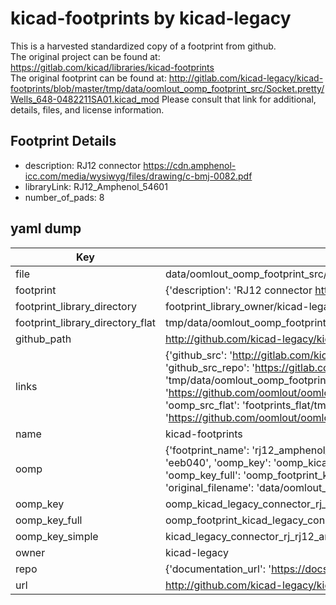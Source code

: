 # kicad-footprints by kicad-legacy  
This is a harvested standardized copy of a footprint from github.  
The original project can be found at:  
https://gitlab.com/kicad/libraries/kicad-footprints  
The original footprint can be found at:
http://gitlab.com/kicad-legacy/kicad-footprints/blob/master/tmp/data/oomlout_oomp_footprint_src/Socket.pretty/Wells_648-0482211SA01.kicad_mod
Please consult that link for additional, details, files, and license information.  
## Footprint Details
* description: RJ12 connector  https://cdn.amphenol-icc.com/media/wysiwyg/files/drawing/c-bmj-0082.pdf  
* libraryLink: RJ12_Amphenol_54601  
* number_of_pads: 8  
## yaml dump  
| Key | Value |  
| --- | --- |  
| file | data/oomlout_oomp_footprint_src/kicad-footprints/Connector_RJ.pretty/RJ12_Amphenol_54601.kicad_mod |  
| footprint | {'description': 'RJ12 connector  https://cdn.amphenol-icc.com/media/wysiwyg/files/drawing/c-bmj-0082.pdf', 'libraryLink': 'RJ12_Amphenol_54601', 'number_of_pads': 8} |  
| footprint_library_directory | footprint_library_owner/kicad-legacy_kicad-footprints |  
| footprint_library_directory_flat | tmp/data/oomlout_oomp_footprint_src/footprints_flat/kicad_legacy_connector_rj_rj12_amphenol_54601/working |  
| github_path | http://github.com/kicad-legacy/kicad-footprints/blob/master/tmp/data/oomlout_oomp_footprint_src/Connector_RJ.pretty/RJ12_Amphenol_54601.kicad_mod |  
| links | {'github_src': 'http://gitlab.com/kicad-legacy/kicad-footprints/blob/master/tmp/data/oomlout_oomp_footprint_src/Socket.pretty/Wells_648-0482211SA01.kicad_mod', 'github_src_repo': 'https://gitlab.com/kicad/libraries/kicad-footprints', 'oomp_bot': 'tmp/data/oomlout_oomp_footprint_src/footprints/kicad_legacy_connector_rj_rj12_amphenol_54601/working', 'oomp_bot_github': 'https://github.com/oomlout/oomlout_oomp_footprint_bot/tree/main/tmp/data/oomlout_oomp_footprint_src/footprints/kicad_legacy_connector_rj_rj12_amphenol_54601/working', 'oomp_src_flat': 'footprints_flat/tmp/data/oomlout_oomp_footprint_src/footprints_flat/kicad_legacy_connector_rj_rj12_amphenol_54601/working', 'oomp_src_flat_github': 'https://github.com/oomlout/oomlout_oomp_footprint_src/tree/main/tmp/data/oomlout_oomp_footprint_src/footprints_flat/kicad_legacy_connector_rj_rj12_amphenol_54601/working'} |  
| name | kicad-footprints |  
| oomp | {'footprint_name': 'rj12_amphenol_54601', 'library_name': 'connector_rj', 'md5': 'eeb0408625a161e17bed6f4bf23a492f', 'md5_10': 'eeb0408625', 'md5_5': 'eeb04', 'md5_6': 'eeb040', 'oomp_key': 'oomp_kicad_legacy_connector_rj_rj12_amphenol_54601', 'oomp_key_extra': 'oomp_footprint_kicad_legacy_connector_rj_rj12_amphenol_54601', 'oomp_key_full': 'oomp_footprint_kicad_legacy_connector_rj_rj12_amphenol_54601_eeb040', 'oomp_key_simple': 'kicad_legacy_connector_rj_rj12_amphenol_54601', 'original_filename': 'data/oomlout_oomp_footprint_src/kicad-footprints/Connector_RJ.pretty/RJ12_Amphenol_54601.kicad_mod', 'owner_name': 'kicad_legacy'} |  
| oomp_key | oomp_kicad_legacy_connector_rj_rj12_amphenol_54601 |  
| oomp_key_full | oomp_footprint_kicad_legacy_connector_rj_rj12_amphenol_54601 |  
| oomp_key_simple | kicad_legacy_connector_rj_rj12_amphenol_54601 |  
| owner | kicad-legacy |  
| repo | {'documentation_url': 'https://docs.github.com/rest/repos/repos#get-a-repository', 'message': 'Not Found'} |  
| url | http://github.com/kicad-legacy/kicad-footprints |  

